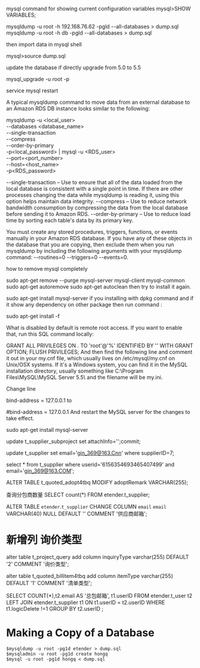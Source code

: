 mysql command for showing current configuration variables
mysql>SHOW VARIABLES;
 
mysqldump -u root -h 192.168.76.62 -pgld --all-databases > dump.sql
mysqldump -u root -h db -pgld --all-databases > dump.sql


then import data in mysql shell

mysql>source dump.sql


update the database if  directly upgrade from 5.0 to 5.5


mysql_upgrade -u root -p

service mysql restart


A typical mysqldump command to move data from an external database to an Amazon RDS DB instance looks similar to the following:

mysqldump -u <local_user> \
    --databases <database_name> \
    --single-transaction \
    --compress \
    --order-by-primary  \
    -p<local_password> | mysql -u <RDS_user> \
        --port=<port_number> \
        --host=<host_name> \
        -p<RDS_password>


--single-transaction – Use to ensure that all of the data loaded from the local database is consistent with a single point in time. If there are other processes changing the data while mysqldump is reading it, using this option helps maintain data integrity.
--compress – Use to reduce network bandwidth consumption by compressing the data from the local database before sending it to Amazon RDS.
--order-by-primary – Use to reduce load time by sorting each table's data by its primary key.

You must create any stored procedures, triggers, functions, or events manually in your Amazon RDS database. If you have any of these objects in the database that you are copying, then exclude them when you run mysqldump by including the following arguments with your mysqldump command: --routines=0 --triggers=0 --events=0.



how to remove mysql  completely

sudo apt-get remove --purge mysql-server mysql-client mysql-common
sudo apt-get autoremove
sudo apt-get autoclean
then try to install it again.

sudo apt-get install mysql-server
if you installing with dpkg command and if it show any dependency on other package then run command :

sudo apt-get install -f 





What is disabled by default is remote root access. If you want to enable that, run this SQL command locally:

 GRANT ALL PRIVILEGES ON *.* TO 'root'@'%' IDENTIFIED BY '<password>' WITH GRANT OPTION;
 FLUSH PRIVILEGES;
And then find the following line and comment it out in your my.cnf file, which usually lives on /etc/mysql/my.cnf on Unix/OSX systems. If it's a Windows system, you can find it in the MySQL installation directory, usually something like C:\Program Files\MySQL\MySQL Server 5.5\ and the filename will be my.ini.

Change line

 bind-address = 127.0.0.1
to

 #bind-address = 127.0.0.1
And restart the MySQL server for the changes to take effect.




sudo apt-get install mysql-server

update t_supplier_subproject set attachInfo='';commit;

update t_supplier set email='gin_369@163.Cnn' where supplierID=7;

 select * from t_supplier where userid='6156354693465407499' and email='gin_369@163.COM';

 ALTER TABLE t_quoted_adopt4tbq MODIFY adoptRemark VARCHAR(255);

查询分包商数量
SELECT count(*) FROM etender.t_supplier;





ALTER TABLE `etender`.`t_supplier` 
CHANGE COLUMN `email` `email` VARCHAR(40) NULL DEFAULT '' COMMENT '供应商邮箱';

# 新增列   询价类型

alter table t_project_query add column  inquiryType varchar(255) DEFAULT '2' COMMENT '询价类型';

alter table t_quoted_billitem4tbq add column  itemType varchar(255) DEFAULT '1' COMMENT '清单类型';


SELECT COUNT(*),t2.email AS '总包邮箱', t1.userID FROM  etender.t_user t2 LEFT JOIN etender.t_supplier t1 ON t1.userID = t2.userID  WHERE  t1.logicDelete !=1 GROUP BY t2.userID ;


# Making a Copy of a Database
```
$mysqldump -u root -pg1d etender > dump.sql
$mysqladmin -u root -pg1d create hongq
$mysql -u root -pg1d hongq < dump.sql 
```


